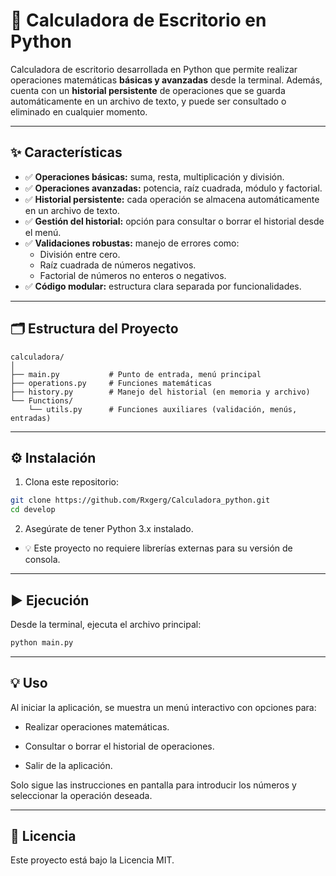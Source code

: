 # 🧮 Calculadora de Escritorio en Python

Calculadora de escritorio desarrollada en Python que permite realizar operaciones matemáticas **básicas y avanzadas** desde la terminal. Además, cuenta con un **historial persistente** de operaciones que se guarda automáticamente en un archivo de texto, y puede ser consultado o eliminado en cualquier momento.

---

## ✨ Características

- ✅ **Operaciones básicas:** suma, resta, multiplicación y división.  
- ✅ **Operaciones avanzadas:** potencia, raíz cuadrada, módulo y factorial.  
- ✅ **Historial persistente:** cada operación se almacena automáticamente en un archivo de texto.  
- ✅ **Gestión del historial:** opción para consultar o borrar el historial desde el menú.  
- ✅ **Validaciones robustas:** manejo de errores como:
  - División entre cero.
  - Raíz cuadrada de números negativos.
  - Factorial de números no enteros o negativos.
- ✅ **Código modular:** estructura clara separada por funcionalidades.

---

## 🗂️ Estructura del Proyecto

```plaintext
calculadora/
│
├── main.py           # Punto de entrada, menú principal
├── operations.py     # Funciones matemáticas
├── history.py        # Manejo del historial (en memoria y archivo)
└── Functions/
    └── utils.py      # Funciones auxiliares (validación, menús, entradas)
```

---

## ⚙️ Instalación

1. Clona este repositorio:

```bash
git clone https://github.com/Rxgerg/Calculadora_python.git
cd develop
```

2. Asegúrate de tener Python 3.x instalado.
- 💡 Este proyecto no requiere librerías externas para su versión de consola.

---

## ▶️ Ejecución
Desde la terminal, ejecuta el archivo principal:
```bash
python main.py
```

---
## 💡 Uso
Al iniciar la aplicación, se muestra un menú interactivo con opciones para:

-   Realizar operaciones matemáticas.

-   Consultar o borrar el historial de operaciones.

-   Salir de la aplicación.

Solo sigue las instrucciones en pantalla para introducir los números y seleccionar la operación deseada.

---

## 📄 Licencia
Este proyecto está bajo la Licencia MIT.